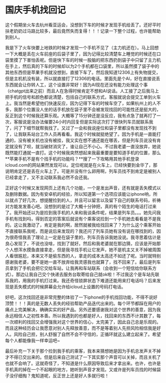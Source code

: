 # 国庆手机找回记

这个假期坐火车去杭州看亚运会，没想到下车的时候才发现手机给丢了。还好平时扶老奶奶过马路比较多，最后竟然失而复得！！！记录一下整个过程，也许能帮助到别人。

我是下了火车快要上地铁的时候才发现一个手机不见了（主力机还在）。马上回想一下大概是丢在火车前座的后袋子里了，因为记得比较清楚车上睡觉的时候还在口袋里摸了下害怕丢呢。但是快下车的时候一股脑的把东西扔到袋子中只留了主力机在手上，然后真的下车的时候却以为2个手机都在口袋里，所以虽然摸了袋子中的其他东西但是苹果手机就没想到，直接下车了。然后我知道12306上有失物提交，但是主机机没有装，所以就直接打了12306的电话。里面先是个AI，好在直接说丢东西就会让你转人工，这个设置非常好！因为AI现在还没有能力处理这个事（chatgpt出来之前）而且人在急得时候肯定不想和AI说话。人工接了之后我马上把手机的信号和颜色都说清楚，包括自己的联系方式，客服就说会提交工单到火车上。我当然是希望他们快速反应，因为记得下车的时候车空了，如果杭州上的人不多，我那个位置没人坐的话手机放在袋子里不会被发现找回的可能性还是挺大的，反正到这个时候我还算乐观。大概等了15分钟还是没反应，我有点急了就再打了一次，客服说是没办法催要24小时内回复但是实际这次打了很快列车员就联系我了，问了下细节就帮我找了。又过了一会和我说座位和袋子里都没有发现找不到了，让我联系站台工作人员再看看。我这个时候就挺绝望了。因为手机是一直能打通的，没有被关机也没有被挂，我又实在想不通还能在哪丢，但是列车员说没有肯定就没有了呗，就当破财消灾了，谁让自己不小心。不过我老婆一直没放弃，她说既然能打通就一直打。这个时候我突然想起来我最重要是要知道手机的位置，那么**苹果手机不是有个找手机的功能吗？**搜了一下攻略用其他手机登录icloud.com的网站果然发现可以。定位呢就是在火车上，已经快要到金华了，那说明肯定还是丢在火车上了。可是并没有什么卵用啊，列车员找不到肯定是被别人已经拿走了，又不主动联系我必然不会还我。

正好这个时候又发现网页上还有几个功能，一个是发出声音，还有就是丢失模式以及删除数据。因为有安卓机的经验，所以知道第一个选项应该能让iphone响，所以就点了好几次，想提醒捡到的人，并且可以留言以及留下自己的联系号码，祈祷对方能发发善心吧。没想到的是过了大概十分钟把，真的有个陌生的电话打过来了。我开始还以为是捡到我手机的人来和我谈条件呢，结果是列车员。。。她先问我手机有找到吗，得到否定的答案后就说有个乘客说捡到一个手机她去看看是不是我的。这让我激动了，肯定是我的啊，居然就被我给找回来了？为什么这个乘客开始不直接联系我呢，而是说后来发现的？我还问了列车员她有没有说在哪找到的，因为很奇怪我丢了理论上一定是在袋子里的，列车员告诉我她没说。我寻思着估计是良心发现了，不说也没啥，找到了就好。然后和我老婆就在那边猜，应该是开始那个人想浑水摸鱼直接拿走，但是我寻找手机让它发声，她不是机主又关不掉被周围人看很尴尬，本来又不是偷东西的人，拿走的成本太高还不如还了呢。当时就特别感谢我老婆，要不是她一直不放弃给我灵感我也就算了，找不回来了。最后是列车员拿到了手机会把它交给车站，让我再和车站联系（会收到一个短信给你联系方式）。那边让我自己交个快递去服务台取寄给自己就ok啦！不过我这个是车站先联系我的，用我的手机打过来。我还奇怪锁屏状态下难道还能用来打电话吗？后来发现是丢失模式的时候屏幕会允许给icloud上设置的号码打电话。

好吧，这次找回还是非常完整的体验了一下iphone的手机找回功能，不得不说好顶赞！！！真的是无数人丢失的经验帮助产品迭代出来的。每个环节都踩在用户的痛点上完美解决，确确实实的好产品。另外还要感谢我对这个世界的善意，因为我永远相信人之初性本善。所以我遇到的也都是好人，找回来的东西不计其数了，每一次顺利的找回又会增强我对这个世界的信心，太完美了，因此自己总是乐观的。而且这种经历会让我愿意对别人先释放善意，而不是等着别人先担风险相信我是好人。风险自己担，别人舒服了自然不会不守信的，正循环就这么建立起来了。希望每个人都能像我一样幸运吧~

最后补充一下关于那个捡到我手机的乘客，我本来猜想她是因为手机总发声关不掉才不得已交出来的。但是后来自己测试了一下其实那个声音可以关掉，而且关机了也就不会响了。这就奇怪了，不知道是什么原因导致后来才拿出来。也许，也许是手机真的掉在一个不起眼的地方，她听到声音才发现。又或许是列车员找的时候袋子没仔细掏？鬼知道呢，反正世上还是好人多就行啦！

